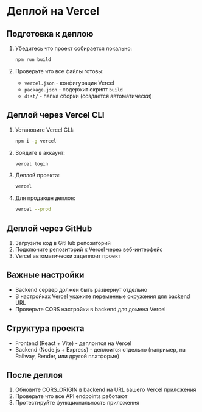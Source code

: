 # Деплой на Vercel

## Подготовка к деплою

1. Убедитесь что проект собирается локально:
   ```bash
   npm run build
   ```

2. Проверьте что все файлы готовы:
   - `vercel.json` - конфигурация Vercel
   - `package.json` - содержит скрипт `build`
   - `dist/` - папка сборки (создается автоматически)

## Деплой через Vercel CLI

1. Установите Vercel CLI:
   ```bash
   npm i -g vercel
   ```

2. Войдите в аккаунт:
   ```bash
   vercel login
   ```

3. Деплой проекта:
   ```bash
   vercel
   ```

4. Для продакшн деплоя:
   ```bash
   vercel --prod
   ```

## Деплой через GitHub

1. Загрузите код в GitHub репозиторий
2. Подключите репозиторий к Vercel через веб-интерфейс
3. Vercel автоматически задеплоит проект

## Важные настройки

- Backend сервер должен быть развернут отдельно
- В настройках Vercel укажите переменные окружения для backend URL
- Проверьте CORS настройки в backend для домена Vercel

## Структура проекта

- Frontend (React + Vite) - деплоится на Vercel
- Backend (Node.js + Express) - деплоится отдельно (например, на Railway, Render, или другой платформе)

## После деплоя

1. Обновите CORS_ORIGIN в backend на URL вашего Vercel приложения
2. Проверьте что все API endpoints работают
3. Протестируйте функциональность приложения